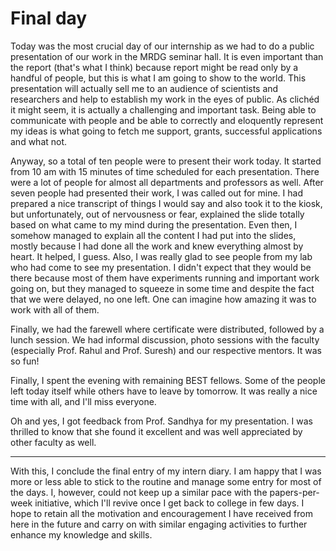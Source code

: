 Final day
=========

Today was the most crucial day of our internship as we had to do a public
presentation of our work in the MRDG seminar hall. It is even important than
the report (that's what I think) because report might be read only by a handful
of people, but this is what I am going to show to the world. This presentation
will actually sell me to an audience of scientists and researchers and help to
establish my work in the eyes of public. As clichéd it might seem, it is
actually a challenging and important task. Being able to communicate with
people and be able to correctly and eloquently represent my ideas is what going
to fetch me support, grants, successful applications and what not.

Anyway, so a total of ten people were to present their work today. It started
from 10 am with 15 minutes of time scheduled for each presentation. There were
a lot of people for almost all departments and professors as well. After seven
people had presented their work, I was called out for mine. I had prepared a
nice transcript of things I would say and also took it to the kiosk, but
unfortunately, out of nervousness or fear, explained the slide totally based on
what came to my mind during the presentation. Even then, I somehow managed to
explain all the content I had put into the slides, mostly because I had done
all the work and knew everything almost by heart. It helped, I guess. Also, I
was really glad to see people from my lab who had come to see my presentation.
I didn't expect that they would be there because most of them have experiments
running and important work going on, but they managed to squeeze in some time
and despite the fact that we were delayed, no one left. One can imagine how
amazing it was to work with all of them.

Finally, we had the farewell where certificate were distributed, followed by a
lunch session. We had informal discussion, photo sessions with the faculty
(especially Prof. Rahul and Prof. Suresh) and our respective mentors. It was so
fun!

Finally, I spent the evening with remaining BEST fellows. Some of the people
left today itself while others have to leave by tomorrow. It was really a nice
time with all, and I'll miss everyone.

Oh and yes, I got feedback from Prof. Sandhya for my presentation. I was
thrilled to know that she found it excellent and was well appreciated by other
faculty as well.

-----------------

With this, I conclude the final entry of my intern diary. I am happy that I was
more or less able to stick to the routine and manage some entry for most of the
days. I, however, could not keep up a similar pace with the papers-per-week
initiative, which I'll revive once I get back to college in few days. I hope to
retain all the motivation and encouragement I have received from here in the
future and carry on with similar engaging activities to further enhance my
knowledge and skills.
